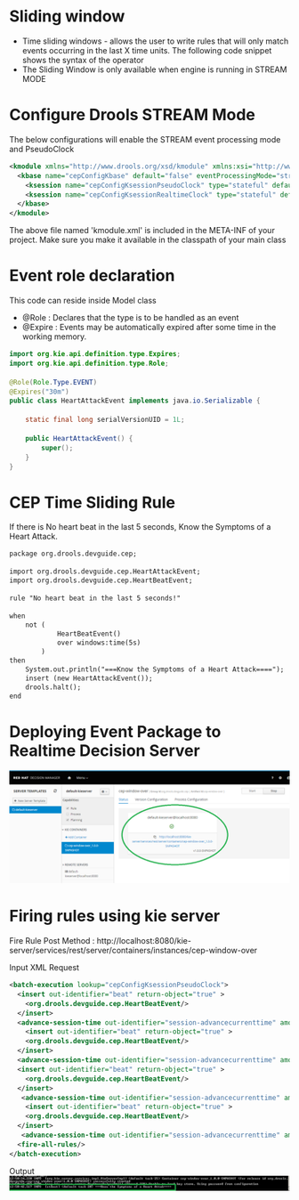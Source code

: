 # Sliding window

* Time sliding windows -  allows the user to write rules that will only match events occurring in the last X time units. The following code snippet shows the syntax of the operator
* The Sliding Window is only available when engine is running in STREAM MODE

# Configure Drools STREAM Mode

The below configurations will enable the STREAM event processing mode and PseudoClock

```xml
<kmodule xmlns="http://www.drools.org/xsd/kmodule" xmlns:xsi="http://www.w3.org/2001/XMLSchema-instance">
  <kbase name="cepConfigKbase" default="false" eventProcessingMode="stream" equalsBehavior="identity" packages="org.drools.devguide.cep">
    <ksession name="cepConfigKsessionPseudoClock" type="stateful" default="false" clockType="pseudo"/>
    <ksession name="cepConfigKsessionRealtimeClock" type="stateful" default="false" clockType="realtime"/>
  </kbase>
</kmodule>
```
The above file named 'kmodule.xml' is included in the META-INF of your project. Make sure you make it available in the classpath of your main class

# Event role declaration 

This code can reside inside Model class

* @Role : Declares that the type is to be handled as an event
* @Expire : Events may be automatically expired after some time in the working memory.

```java
import org.kie.api.definition.type.Expires;
import org.kie.api.definition.type.Role;

@Role(Role.Type.EVENT)
@Expires("30m")
public class HeartAttackEvent implements java.io.Serializable {

    static final long serialVersionUID = 1L;

    public HeartAttackEvent() {
        super();
    }
}
```
# CEP Time Sliding Rule 
If there is No heart beat in the last 5 seconds, Know the Symptoms of a Heart Attack.
```DRL
package org.drools.devguide.cep;

import org.drools.devguide.cep.HeartAttackEvent;
import org.drools.devguide.cep.HeartBeatEvent;

rule "No heart beat in the last 5 seconds!"

when
    not (
            HeartBeatEvent()
            over windows:time(5s)
        )
then 
    System.out.println("===Know the Symptoms of a Heart Attack====");
    insert (new HeartAttackEvent());
    drools.halt();
end 
```

# Deploying Event Package to Realtime Decision Server

![eploying Event Package to Realtime Decision Server](https://github.com/rameshpk/drools_cep/blob/master/image/Deploy.png)

# Firing rules using kie server

Fire Rule Post Method : http://localhost:8080/kie-server/services/rest/server/containers/instances/cep-window-over

Input XML  Request 
```xml
<batch-execution lookup="cepConfigKsessionPseudoClock">
  <insert out-identifier="beat" return-object="true" >
    <org.drools.devguide.cep.HeartBeatEvent/>
  </insert>
  <advance-session-time out-identifier="session-advancecurrenttime" amount="1" unit="SECONDS"/>
    <insert out-identifier="beat" return-object="true" >
    <org.drools.devguide.cep.HeartBeatEvent/>
  </insert>
  <advance-session-time out-identifier="session-advancecurrenttime" amount="1" unit="SECONDS"/>
  <insert out-identifier="beat" return-object="true" >
    <org.drools.devguide.cep.HeartBeatEvent/>
  </insert>
   <advance-session-time out-identifier="session-advancecurrenttime" amount="1" unit="SECONDS"/>
    <insert out-identifier="beat" return-object="true" >
    <org.drools.devguide.cep.HeartBeatEvent/>
  </insert>
   <advance-session-time out-identifier="session-advancecurrenttime" amount="6" unit="SECONDS"/>
  <fire-all-rules/>
</batch-execution>
```
Output
![Output](https://github.com/rameshpk/drools_cep/blob/master/image/Output.png)


